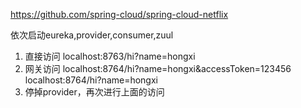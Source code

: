 https://github.com/spring-cloud/spring-cloud-netflix

依次启动eureka,provider,consumer,zuul
1. 直接访问 localhost:8763/hi?name=hongxi
2. 网关访问 localhost:8764/hi?name=hongxi&accessToken=123456 localhost:8764/hi?name=hongxi
3. 停掉provider，再次进行上面的访问
